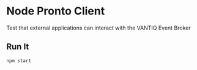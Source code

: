 # Node Pronto Client

Test that external applications can interact with the VANTIQ Event Broker

## Run It

`npm start`
